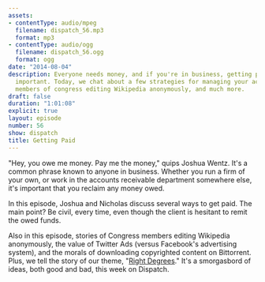 ```yaml
---
assets:
- contentType: audio/mpeg
  filename: dispatch_56.mp3
  format: mp3
- contentType: audio/ogg
  filename: dispatch_56.ogg
  format: ogg
date: "2014-08-04"
description: Everyone needs money, and if you're in business, getting paid is especially
  important. Today, we chat about a few strategies for managing your accounts receivable,
  members of congress editing Wikipedia anonymously, and much more.
draft: false
duration: "1:01:08"
explicit: true
layout: episode
number: 56
show: dispatch
title: Getting Paid
---
```

"Hey, you owe me money. Pay me the money," quips Joshua Wentz. It's a common phrase known to anyone in business. Whether you run a firm of your own, or work in the accounts receivable department somewhere else, it's important that you reclaim any money owed.

In this episode, Joshua and Nicholas discuss several ways to get paid. The main point? Be civil, every time, even though the client is hesitant to remit the owed funds.

Also in this episode, stories of Congress members editing Wikipedia anonymously, the value of Twitter Ads (versus Facebook's advertising system), and the morals of downloading copyrighted content on Bittorrent. Plus, we tell the story of our theme, "[Right Degrees](http://joshuawentzmusic.bandcamp.com/track/right-degrees)." It's a smorgasbord of ideas, both good and bad, this week on Dispatch.